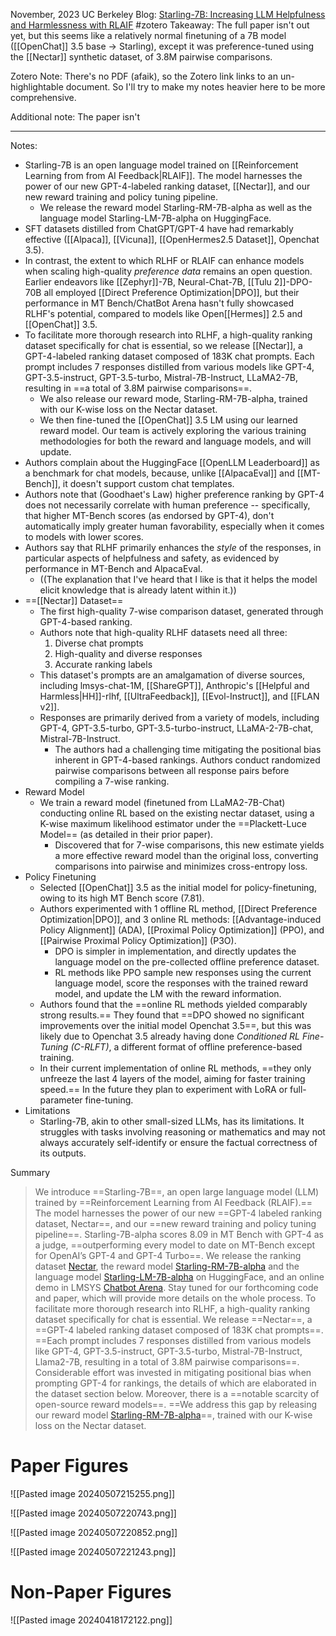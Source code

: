 November, 2023
UC Berkeley
Blog: [Starling-7B: Increasing LLM Helpfulness and Harmlessness with RLAIF](https://starling.cs.berkeley.edu/)
#zotero 
Takeaway: The full paper isn't out yet, but this seems like a relatively normal finetuning of a 7B model ([[OpenChat]] 3.5 base -> Starling), except it was preference-tuned using the [[Nectar]] synthetic dataset, of 3.8M pairwise comparisons.

Zotero Note: There's no PDF (afaik), so the Zotero link links to an un-highlightable document. So I'll try to make my notes heavier here to be more comprehensive.

Additional note: The paper isn't

----

Notes: 
- Starling-7B is an open language model trained on [[Reinforcement Learning from from AI Feedback|RLAIF]]. The model harnesses the power of our new GPT-4-labeled ranking dataset, [[Nectar]], and our new reward training and policy tuning pipeline.
	- We release the reward model Starling-RM-7B-alpha as well as the language model Starling-LM-7B-alpha on HuggingFace.
- SFT datasets distilled from ChatGPT/GPT-4 have had remarkably effective ([[Alpaca]], [[Vicuna]], [[OpenHermes2.5 Dataset]], Openchat 3.5). 
- In contrast, the extent to which RLHF or RLAIF can enhance models when scaling high-quality *preference data* remains an open question. Earlier endeavors like [[Zephyr]]-7B, Neural-Chat-7B, [[Tulu 2]]-DPO-70B all employed [[Direct Preference Optimization|DPO]], but their performance in MT Bench/ChatBot Arena hasn't fully showcased RLHF's potential, compared to models like Open[[Hermes]] 2.5 and [[OpenChat]] 3.5.
- To facilitate more thorough research into RLHF, a high-quality ranking dataset specifically for chat is essential, so we release [[Nectar]], a GPT-4-labeled ranking dataset composed of 183K chat prompts. Each prompt includes 7 responses distilled from various models like GPT-4, GPT-3.5-instruct, GPT-3.5-turbo, Mistral-7B-Instruct, LLaMA2-7B, resulting in ==a total of 3.8M pairwise comparisons==. 
	- We also release our reward mode, Starling-RM-7B-alpha, trained with our K-wise loss on the Nectar dataset.
	- We then fine-tuned the [[OpenChat]] 3.5 LM using our learned reward model. Our team is actively exploring the various training methodologies for both the reward and language models, and will update.
- Authors complain about the HuggingFace [[OpenLLM Leaderboard]] as a benchmark for chat models, because, unlike [[AlpacaEval]] and [[MT-Bench]], it doesn't support custom chat templates.
- Authors note that (Goodhaet's Law) higher preference ranking by GPT-4 does not necessarily correlate with human preference -- specifically, that higher MT-Bench scores (as endorsed by GPT-4), don't automatically imply greater human favorability, especially when it comes to models with lower scores.
- Authors say that RLHF primarily enhances the *style* of the responses, in particular aspects of helpfulness and safety, as evidenced by performance in MT-Bench and AlpacaEval.
	- ((The explanation that I've heard that I like is that it helps the model elicit knowledge that is already latent within it.))
- ==[[Nectar]] Dataset==
	- The first high-quality 7-wise comparison dataset, generated through GPT-4-based ranking.
	- Authors note that high-quality RLHF datasets need all three:
		1. Diverse chat prompts
		2. High-quality and diverse responses
		3. Accurate ranking labels
	- This dataset's prompts are an amalgamation of diverse sources, including lmsys-chat-1M, [[ShareGPT]], Anthropic's [[Helpful and Harmless|HH]]-rlhf, [[UltraFeedback]], [[Evol-Instruct]], and [[FLAN v2]].
	- Responses are primarily derived from a variety of models, including GPT-4, GPT-3.5-turbo, GPT-3.5-turbo-instruct, LLaMA-2-7B-chat, Mistral-7B-Instruct.
		- The authors had a challenging time mitigating the positional bias inherent in GPT-4-based rankings. Authors conduct randomized pairwise comparisons between all response pairs before compiling a 7-wise ranking.
- Reward Model
	- We train a reward model (finetuned from LLaMA2-7B-Chat) conducting online RL based on the existing nectar dataset, using a K-wise maximum likelihood estimator under the ==Plackett-Luce Model== (as detailed in their prior paper). 
		- Discovered that for 7-wise comparisons, this new estimate yields a more effective reward model than the original loss, converting comparisons into pairwise and minimizes cross-entropy loss.
- Policy Finetuning
	- Selected [[OpenChat]] 3.5 as the initial model for policy-finetuning, owing to its high MT Bench score (7.81). 
	- Authors experimented with 1 offline RL method, [[Direct Preference Optimization|DPO]], and 3 online RL methods: [[Advantage-induced Policy Alignment]] (ADA), [[Proximal Policy Optimization]] (PPO), and [[Pairwise Proximal Policy Optimization]] (P3O).
		- DPO is simpler in implementation, and directly updates the language model on the pre-collected offline preference dataset.
		- RL methods like PPO sample new responses using the current language model, score the responses with the trained reward model, and update the LM with the reward information.
	- Authors found that the ==online RL methods yielded comparably strong results.== They found that ==DPO showed no significant improvements over the initial model Openchat 3.5==, but this was likely due to Openchat 3.5 already having done *Conditioned RL Fine-Tuning (C-RLFT)*, a different format of offline preference-based training.
	- In their current implementation of online RL methods, ==they only unfreeze the last 4 layers of the model, aiming for faster training speed.== In the future they plan to experiment with LoRA or full-parameter fine-tuning.
- Limitations
	- Starling-7B, akin to other small-sized LLMs, has its limitations. It struggles with tasks involving reasoning or mathematics and may not always accurately self-identify or ensure the factual correctness of its outputs.


Summary
> We introduce ==Starling-7B==, an open large language model (LLM) trained by ==Reinforcement Learning from AI Feedback (RLAIF).== The model harnesses the power of our new ==GPT-4 labeled ranking dataset, Nectar==, and our ==new reward training and policy tuning pipeline==. Starling-7B-alpha scores 8.09 in MT Bench with GPT-4 as a judge, ==outperforming every model to date on MT-Bench except for OpenAI’s GPT-4 and GPT-4 Turbo==. We release the ranking dataset [Nectar](https://huggingface.co/datasets/berkeley-nest/Nectar), the reward model [Starling-RM-7B-alpha](https://huggingface.co/berkeley-nest/Starling-RM-7B-alpha) and the language model [Starling-LM-7B-alpha](https://huggingface.co/berkeley-nest/Starling-LM-7B-alpha) on HuggingFace, and an online demo in LMSYS [Chatbot Arena](https://chat.lmsys.org/). Stay tuned for our forthcoming code and paper, which will provide more details on the whole process.
> To facilitate more thorough research into RLHF, a high-quality ranking dataset specifically for chat is essential. We release ==Nectar==, a ==GPT-4 labeled ranking dataset composed of 183K chat prompts==. ==Each prompt includes 7 responses distilled from various models like GPT-4, GPT-3.5-instruct, GPT-3.5-turbo, Mistral-7B-Instruct, Llama2-7B, resulting in a total of 3.8M pairwise comparisons==. Considerable effort was invested in mitigating positional bias when prompting GPT-4 for rankings, the details of which are elaborated in the dataset section below.
> Moreover, there is a ==notable scarcity of open-source reward models==. ==We address this gap by releasing our reward model [Starling-RM-7B-alpha](https://huggingface.co/berkeley-nest/Starling-RM-7B-alpha)==, trained with our K-wise loss on the Nectar dataset.


# Paper Figures
![[Pasted image 20240507215255.png]]

![[Pasted image 20240507220743.png]]

![[Pasted image 20240507220852.png]]

![[Pasted image 20240507221243.png]]




# Non-Paper Figures

![[Pasted image 20240418172122.png]]